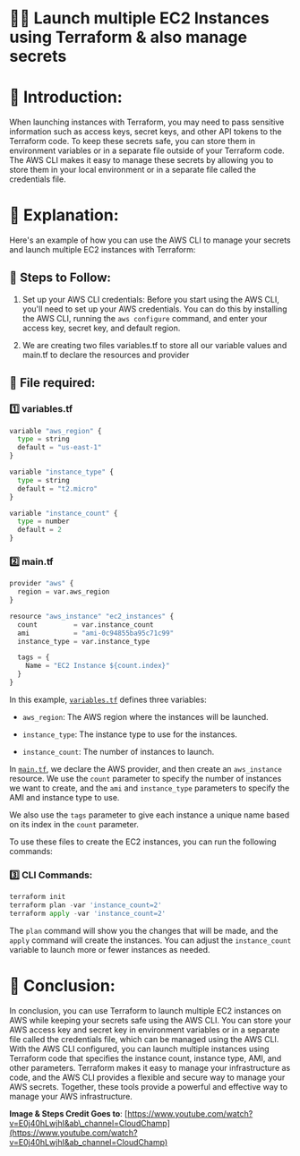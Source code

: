 # 👩‍💻 Launch multiple EC2 Instances using Terraform & also manage secrets

# 📍 Introduction:

When launching instances with Terraform, you may need to pass sensitive information such as access keys, secret keys, and other API tokens to the Terraform code. To keep these secrets safe, you can store them in environment variables or in a separate file outside of your Terraform code. The AWS CLI makes it easy to manage these secrets by allowing you to store them in your local environment or in a separate file called the credentials file.

# 📍 Explanation:

Here's an example of how you can use the AWS CLI to manage your secrets and launch multiple EC2 instances with Terraform:

## 🔹 Steps to Follow:

1. Set up your AWS CLI credentials: Before you start using the AWS CLI, you'll need to set up your AWS credentials. You can do this by installing the AWS CLI, running the `aws configure` command, and enter your access key, secret key, and default region.
    
2. We are creating two files variables.tf to store all our variable values and main.tf to declare the resources and provider
    

## 🔸 File required:

### 1️⃣ variables.tf

```python
variable "aws_region" {
  type = string
  default = "us-east-1"
}

variable "instance_type" {
  type = string
  default = "t2.micro"
}

variable "instance_count" {
  type = number
  default = 2
}
```

### 2️⃣ main.tf

```python
provider "aws" {
  region = var.aws_region
}

resource "aws_instance" "ec2_instances" {
  count         = var.instance_count
  ami           = "ami-0c94855ba95c71c99"
  instance_type = var.instance_type

  tags = {
    Name = "EC2 Instance ${count.index}"
  }
}
```

In this example, [`variables.tf`](http://variables.tf) defines three variables:

* `aws_region`: The AWS region where the instances will be launched.
    
* `instance_type`: The instance type to use for the instances.
    
* `instance_count`: The number of instances to launch.
    

In [`main.tf`](http://main.tf), we declare the AWS provider, and then create an `aws_instance` resource. We use the `count` parameter to specify the number of instances we want to create, and the `ami` and `instance_type` parameters to specify the AMI and instance type to use.

We also use the `tags` parameter to give each instance a unique name based on its index in the `count` parameter.

To use these files to create the EC2 instances, you can run the following commands:

### 3️⃣ CLI Commands:

```python
terraform init
terraform plan -var 'instance_count=2'
terraform apply -var 'instance_count=2'
```

The `plan` command will show you the changes that will be made, and the `apply` command will create the instances. You can adjust the `instance_count` variable to launch more or fewer instances as needed.

# 📍 Conclusion:

In conclusion, you can use Terraform to launch multiple EC2 instances on AWS while keeping your secrets safe using the AWS CLI. You can store your AWS access key and secret key in environment variables or in a separate file called the credentials file, which can be managed using the AWS CLI. With the AWS CLI configured, you can launch multiple instances using Terraform code that specifies the instance count, instance type, AMI, and other parameters. Terraform makes it easy to manage your infrastructure as code, and the AWS CLI provides a flexible and secure way to manage your AWS secrets. Together, these tools provide a powerful and effective way to manage your AWS infrastructure.

**Image & Steps Credit Goes to**: [https://www.youtube.com/watch?v=E0j40hLwjhI&ab\_channel=CloudChamp](https://www.youtube.com/watch?v=E0j40hLwjhI&ab_channel=CloudChamp)